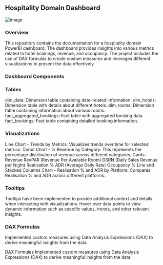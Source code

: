 ## Hospitality Domain Dashboard

![image](https://github.com/user-attachments/assets/d1b247cc-2c95-477d-8e3e-03521809da96)

### Overview
This repository contains the documentation for a hospitality domain PowerBI dashboard. The dashboard provides insights into various metrics related to hotel bookings, revenue, and occupancy. The project includes the use of DAX formulas to create custom measures and leverages different visualizations to present the data effectively.

### Dashboard Components
### Tables
dim_date: Dimension table containing date-related information.
dim_hotels: Dimension table with details about different hotels.
dim_rooms: Dimension table containing information about various rooms.
fact_aggregated_bookings: Fact table with aggregated booking data.
fact_bookings: Fact table containing detailed booking information.

### Visualizations
Line Chart - Trends by Metrics: Visualizes trends over time for selected metrics.
Donut Chart - % Revenue by Category: This represents the percentage distribution of revenue across different categories.
Cards:
Revenue
RevPAR (Revenue Per Available Room)
DSRN (Daily Sales Revenue per Night)
Realisation %
ADR (Average Daily Rate)
Occupancy %
Line and Stacked Columns Chart - Realisation % and ADR by Platform: Compares Realisation % and ADR across different platforms.

### Tooltips
Tooltips have been implemented to provide additional context and details when interacting with visualizations. Hover over data points to view dynamic information such as specific values, trends, and other relevant insights.

### DAX Formulas
Implemented custom measures using Data Analysis Expressions (DAX) to derive meaningful insights from the data.

DAX Formulas
Implemented custom measures using Data Analysis Expressions (DAX) to derive meaningful insights from the data.
